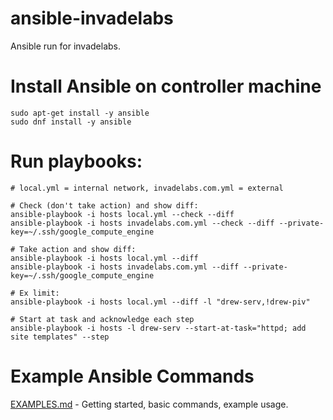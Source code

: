 # ansible-invadelabs

Ansible run for invadelabs.

# Install Ansible on controller machine
~~~
sudo apt-get install -y ansible
sudo dnf install -y ansible
~~~

# Run playbooks:
~~~
# local.yml = internal network, invadelabs.com.yml = external

# Check (don't take action) and show diff:
ansible-playbook -i hosts local.yml --check --diff
ansible-playbook -i hosts invadelabs.com.yml --check --diff --private-key=~/.ssh/google_compute_engine

# Take action and show diff:
ansible-playbook -i hosts local.yml --diff
ansible-playbook -i hosts invadelabs.com.yml --diff --private-key=~/.ssh/google_compute_engine

# Ex limit:
ansible-playbook -i hosts local.yml --diff -l "drew-serv,!drew-piv"

# Start at task and acknowledge each step
ansible-playbook -i hosts -l drew-serv --start-at-task="httpd; add site templates" --step
~~~

# Example Ansible Commands
[EXAMPLES.md](EXAMPLES.md) - Getting started, basic commands, example usage.
